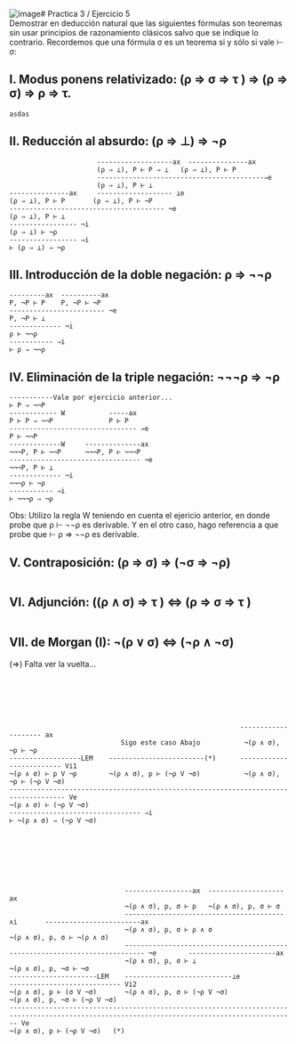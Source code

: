 ![image](https://github.com/user-attachments/assets/ac0cb0b4-df91-4926-aab3-868144e8823a)# Practica 3 / Ejercicio 5  
Demostrar en deducción natural que las siguientes fórmulas son teoremas sin usar principios de razonamiento clásicos salvo que se indique lo contrario. Recordemos que una fórmula σ es un teorema si y sólo si vale ⊢ σ:  
## I. Modus ponens relativizado: (ρ ⇒ σ ⇒ τ ) ⇒ (ρ ⇒ σ) ⇒ ρ ⇒ τ.
```
asdas
```
## II. Reducción al absurdo: (ρ ⇒ ⊥) ⇒ ¬ρ  
```
                      -------------------ax  ---------------ax
                      (ρ ⇒ ⊥), P ⊢ P ⇒ ⊥   (ρ ⇒ ⊥), P ⊢ P
                      ------------------------------------------⇒e
                      (ρ ⇒ ⊥), P ⊢ ⊥
---------------ax     ------------------- ⊥e
(ρ ⇒ ⊥), P ⊢ P       (ρ ⇒ ⊥), P ⊢ ¬P
--------------------------------------- ¬e
(ρ ⇒ ⊥), P ⊢ ⊥ 
----------------- ¬i
(ρ ⇒ ⊥) ⊢ ¬ρ 
----------------- ⇒i
⊢ (ρ ⇒ ⊥) ⇒ ¬ρ 
```
## III. Introducción de la doble negación: ρ ⇒ ¬¬ρ  
```
---------ax  ----------ax
P, ¬P ⊢ P    P, ¬P ⊢ ¬P
------------------------ ¬e
P, ¬P ⊢ ⊥
------------- ¬i
ρ ⊢ ¬¬ρ  
----------- ⇒i
⊢ ρ ⇒ ¬¬ρ  
```
## IV. Eliminación de la triple negación: ¬¬¬ρ ⇒ ¬ρ  
```
-----------Vale por ejercicio anterior...
⊢ P ⇒ ¬¬P 
------------ W           -----ax
P ⊢ P ⇒ ¬¬P              P ⊢ P
-------------------------------- ⇒e
P ⊢ ¬¬P 
-------------W     --------------ax
¬¬¬P, P ⊢ ¬¬P      ¬¬¬P, P ⊢ ¬¬¬P
--------------------------------- ¬e
¬¬¬P, P ⊢ ⊥
------------- ¬i
¬¬¬ρ ⊢ ¬ρ 
----------- ⇒i
⊢ ¬¬¬ρ ⇒ ¬ρ  
```
Obs: Utilizo la regla W teniendo en cuenta el ejericio anterior, en donde probe que ρ ⊢ ¬¬ρ es derivable. Y en el otro caso, hago referencia a que probe que ⊢ ρ ⇒ ¬¬ρ es derivable.  
## V. Contraposición: (ρ ⇒ σ) ⇒ (¬σ ⇒ ¬ρ)  
```
```
## VI. Adjunción: ((ρ ∧ σ) ⇒ τ ) ⇔ (ρ ⇒ σ ⇒ τ )  
```
```
## VII. de Morgan (I): ¬(ρ ∨ σ) ⇔ (¬ρ ∧ ¬σ)  
(⇒) Falta ver la vuelta...
```






                                                          -------------------- ax
                            Sigo este caso Abajo           ¬(ρ ∧ σ), ¬p ⊢ ¬ρ
------------------LEM    ------------------------(*)      ------------------------- Vi1
¬(ρ ∧ σ) ⊢ p V ¬p        ¬(ρ ∧ σ), p ⊢ (¬ρ V ¬σ)           ¬(ρ ∧ σ), ¬p ⊢ (¬ρ V ¬σ) 
------------------------------------------------------------------------------------ Ve
¬(ρ ∧ σ) ⊢ (¬ρ V ¬σ)  
--------------------------------- ⇒i
⊢ ¬(ρ ∧ σ) ⇒ (¬ρ V ¬σ)  
```
```







                             -----------------ax  -------------------ax
                             ¬(ρ ∧ σ), p, σ ⊢ p   ¬(ρ ∧ σ), p, σ ⊢ σ
                             ----------------------------------------∧i       ------------------------ax
                             ¬(ρ ∧ σ), p, σ ⊢ ρ ∧ σ                           ¬(ρ ∧ σ), p, σ ⊢ ¬(ρ ∧ σ)
                             --------------------------------------------------------------------------- ¬e        ----------------------ax
                             ¬(ρ ∧ σ), p, σ ⊢ ⊥                                                                   ¬(ρ ∧ σ), p, ¬σ ⊢ ¬σ
----------------------LEM    ---------------------------⊥e                                                        ---------------------------- Vi2
¬(ρ ∧ σ), p ⊢ (σ V ¬σ)       ¬(ρ ∧ σ), p, σ ⊢ (¬ρ V ¬σ)                                                           ¬(ρ ∧ σ), p, ¬σ ⊢ (¬ρ V ¬σ)
---------------------------------------------------------------------------------------------------------------------------------------------- Ve
¬(ρ ∧ σ), p ⊢ (¬ρ V ¬σ)   (*)
```
